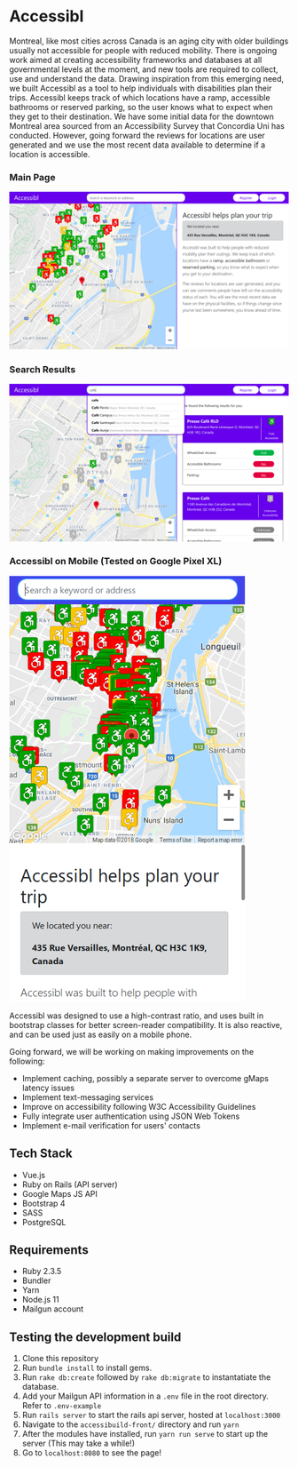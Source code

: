# Accessibl

Montreal, like most cities across Canada is an aging city with older buildings usually not accessible for people with reduced mobility. There is ongoing work aimed at creating accessibility frameworks and databases at all governmental levels at the moment, and new tools are required to collect, use and understand the data. Drawing inspiration from this emerging need, we built Accessibl as a tool to help individuals with disabilities plan their trips. Accessibl keeps track of which locations have a ramp, accessible bathrooms or reserved parking, so the user knows what to expect when they get to their destination. We have some initial data for the downtown Montreal area sourced from an Accessibility Survey that Concordia Uni has conducted. However, going forward the reviews for locations are user generated and we use the most recent data available to determine if a location is accessible.

### Main Page
![Main Page of Accessibl](https://raw.githubusercontent.com/altanu/accessibility-app/dev/docs/main.png)

### Search Results
![Accessibl Search Results](https://raw.githubusercontent.com/altanu/accessibility-app/dev/docs/searchResults.png)

### Accessibl on Mobile (Tested on Google Pixel XL)
![Accessibl on Mobile](https://raw.githubusercontent.com/altanu/accessibility-app/dev/docs/mobileView.png)

Accessibl was designed to use a high-contrast ratio, and uses built in bootstrap classes for better screen-reader compatibility. It is also reactive, and can be used just as easily on a mobile phone.

Going forward, we will be working on making improvements on the following:

* Implement caching, possibly a separate server to overcome gMaps latency issues
* Implement text-messaging services
* Improve on accessibility following W3C Accessibility Guidelines
* Fully integrate user authentication using JSON Web Tokens
* Implement e-mail verification for users' contacts

## Tech Stack

* Vue.js
* Ruby on Rails (API server)
* Google Maps JS API
* Bootstrap 4
* SASS
* PostgreSQL

## Requirements

* Ruby 2.3.5
* Bundler
* Yarn
* Node.js 11
* Mailgun account

## Testing the development build
1. Clone this repository
2. Run `bundle install` to install gems.
3. Run `rake db:create` followed by `rake db:migrate` to instantatiate the database.
4. Add your Mailgun API information in a `.env` file in the root directory. Refer to `.env-example`
5. Run `rails server` to start the rails api server, hosted at `localhost:3000`
6. Navigate to the `accessibuild-front/` directory and run `yarn`
7. After the modules have installed, run `yarn run serve` to start up the server (This may take a while!)
8. Go to `localhost:8080` to see the page!
